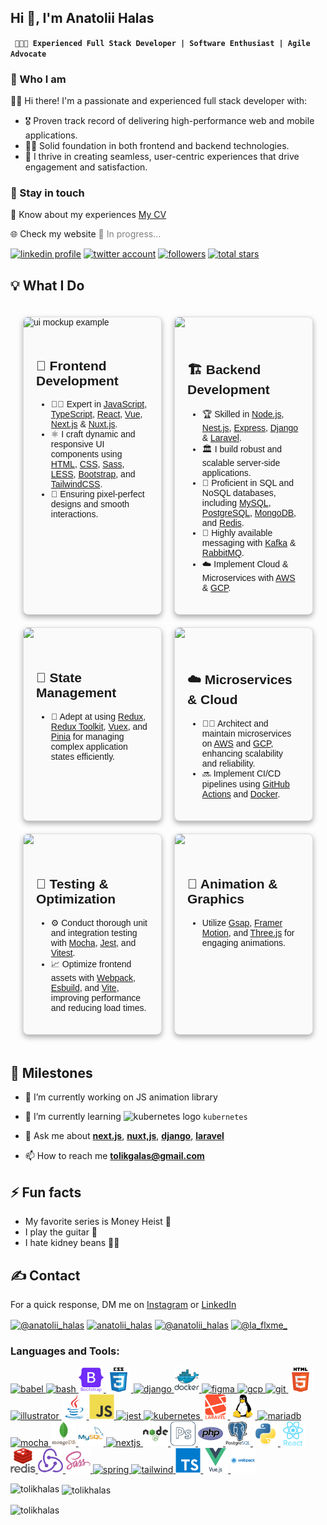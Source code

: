 ## Hi 👋, I'm Anatolii Halas

**` 🚀👨‍💻 Experienced Full Stack Developer | Software Enthusiast | Agile Advocate`**

### 🙋 Who I am

🧑‍🎤 Hi there! I'm a passionate and experienced full stack developer with:

- 🎖️ Proven track record of delivering high-performance web and mobile applications.
- 🧑‍🎓 Solid foundation in both frontend and backend technologies.
- 🎉 I thrive in creating seamless, user-centric experiences that drive engagement and satisfaction.

### 🧭 Stay in touch

📄 Know about my experiences [My CV](https://docs.google.com/document/d/1FlkTZUvQEQN4OTryMGbsXnEWyuo8DwHdjqbMBzjOirE/edit?usp=sharing)

<p>
  <span>🌐 Check my website </span>
  <span style="color: gray;"> 👷 In progress...</span>
</p>

<p align="left">
      <a href="https://www.linkedin.com/in/anatolii-halas/">
         <img alt="linkedin profile" title="Hire me on LinkedIn" src="https://custom-icon-badges.demolab.com/badge/-Hire%20me-blue?style=for-the-badge&color=0071b1&logoColor=white&logo=linkedin"/></a>
      <a href="https://x.com/anatolii_halas">
         <img alt="twitter account" title="Follow me on X.com (Twitter)" src="https://custom-icon-badges.demolab.com/twitter/follow/anatolii_halas?label=X.com&color=222222&logo=eye&logoColor=white&style=for-the-badge&labelColor=black"/></a>
      <a href="https://github.com/ForrestKnight?tab=followers">
         <img alt="followers" title="Follow me on Github" src="https://custom-icon-badges.demolab.com/github/followers/tolikhalas?color=236ad3&labelColor=1155ba&style=for-the-badge&logo=person-add&label=Follow&logoColor=white"/></a>
      <a href="https://github.com/tolikhalas?tab=repositories&sort=stargazers">
         <img alt="total stars" title="Total stars on GitHub" src="https://custom-icon-badges.demolab.com/github/stars/tolikhalas?color=55960c&style=for-the-badge&labelColor=488207&logo=star"/></a>
   </p>

## 💡 What I Do

<style>
  .card:hover {
    transform: translateX(-10px);
  }

  .card:hover ~ .card {
    filter: brightness(0.8);
  }

  .
</style>

<div style="font-family: Arial, sans-serif; display: grid; grid-template-columns: repeat(2, 1fr); gap: 20px; padding: 20px;">

<div class="card" style="border: 1px solid #ddd; border-radius: 8px; box-shadow: 0 4px 8px #aaa; overflow: hidden; background-color: #fafafa; transition: transform 0.3s ease, filter 0.3s ease;">
    <img src='https://assets.markup.io/app/uploads/2023/03/website-mockup-examples-candy.png' alt="ui mockup example">
    <div style="padding: 20px;">
        <h2>🎨 Frontend Development</h2>
        <ul>
            <li>👨‍🔬 Expert in <a href="https://javascript.com">JavaScript</a>, <a href="https://www.typescriptlang.org">TypeScript</a>, <a href="https://reactjs.org">React</a>, <a href="https://vuejs.org">Vue</a>, <a href="https://nextjs.org">Next.js</a> & <a href="https://nuxtjs.org">Nuxt.js</a>.</li>
            <li>⚛️ I craft dynamic and responsive UI components using <a href="https://developer.mozilla.org/en-US/docs/Web/HTML">HTML</a>, <a href="https://developer.mozilla.org/en-US/docs/Web/CSS">CSS</a>, <a href="https://sass-lang.com">Sass</a>, <a href="http://lesscss.org">LESS</a>, <a href="https://getbootstrap.com">Bootstrap</a>, and <a href="https://tailwindcss.com">TailwindCSS</a>.</li>
            <li>📐 Ensuring pixel-perfect designs and smooth interactions.</li>
        </ul>
    </div>
</div>

<div class="card" style="border: 1px solid #ddd; border-radius: 8px; overflow: hidden; box-shadow: 0 4px 8px #aaa; background-color: #fafafa; transition: transform 0.3s ease, filter 0.3s ease;">
    <img src='https://themewagon.com/wp-content/uploads/2018/05/now_ui_dash_fet-1.jpg'>
    <div style="padding: 20px;">
        <h2>🏗️ Backend Development</h2>
        <ul>
            <li>🏆 Skilled in <a href="https://nodejs.org">Node.js</a>, <a href="https://nestjs.com">Nest.js</a>, <a href="https://expressjs.com">Express</a>, <a href="https://www.djangoproject.com">Django</a> & <a href="https://laravel.com">Laravel</a>.</li>
            <li>🏛️ I build robust and scalable server-side applications.</li>
            <li>💾 Proficient in SQL and NoSQL databases, including <a href="https://www.mysql.com">MySQL</a>, <a href="https://www.postgresql.org">PostgreSQL</a>, <a href="https://www.mongodb.com">MongoDB</a>, and <a href="https://redis.io">Redis</a>.</li>
            <li>📨 Highly available messaging with <a href="https://kafka.apache.org">Kafka</a> & <a href="https://www.rabbitmq.com">RabbitMQ</a>.</li>
            <li>☁️ Implement Cloud & Microservices with <a href="https://aws.amazon.com">AWS</a> & <a href="https://cloud.google.com">GCP</a>.</li>
        </ul>
    </div>
</div>

<div class="card" style="border: 1px solid #ddd; border-radius: 8px; overflow: hidden; box-shadow: 0 4px 8px #aaa; background-color: #fafafa; transition: transform 0.3s ease, filter 0.3s ease;">
    <img src="https://strapi.dhiwise.com/uploads/give_your_react_apps_an_edge_mastering_redux_toolkit_0_9c97663b53.jpg">
    <div style="padding: 20px;">
        <h2>📐 State Management</h2>
        <ul>
            <li>🏪 Adept at using <a href="https://redux.js.org">Redux</a>, <a href="https://redux-toolkit.js.org">Redux Toolkit</a>, <a href="https://vuex.vuejs.org">Vuex</a>, and <a href="https://pinia.vuejs.org">Pinia</a> for managing complex application states efficiently.</li>
        </ul>
    </div>
</div>

<div class="card" style="border: 1px solid #ddd; border-radius: 8px; overflow: hidden; box-shadow: 0 4px 8px #aaa; background-color: #fafafa; transition: transform 0.3s ease, filter 0.3s ease;">
    <img src="https://media.geeksforgeeks.org/wp-content/uploads/20240125121106/microservices.webp">
    <div style="padding: 20px;">
        <h2>☁️ Microservices & Cloud</h2>
        <ul>
            <li>🧑‍🏭 Architect and maintain microservices on <a href="https://aws.amazon.com">AWS</a> and <a href="https://cloud.google.com">GCP</a>, enhancing scalability and reliability.</li>
            <li>🔜 Implement CI/CD pipelines using <a href="https://github.com/features/actions">GitHub Actions</a> and <a href="https://www.docker.com">Docker</a>.</li>
        </ul>
    </div>
</div>

<div class="card" style="border: 1px solid #ddd; border-radius: 8px; overflow: hidden; box-shadow: 0 4px 8px #aaa; background-color: #fafafa; transition: transform 0.3s ease, filter 0.3s ease;">
    <img src="https://usersnap.com/blog/wp-content/uploads/2021/03/7-Common-Types-of-Software-Testing@1x-1280x720.png">
    <div style="padding: 20px;">
        <h2>🧪 Testing & Optimization</h2>
        <ul>
            <li>⚙️ Conduct thorough unit and integration testing with <a href="https://mochajs.org">Mocha</a>, <a href="https://jestjs.io">Jest</a>, and <a href="https://vitest.dev">Vitest</a>.</li>
            <li>📈 Optimize frontend assets with <a href="https://webpack.js.org">Webpack</a>, <a href="https://esbuild.github.io">Esbuild</a>, and <a href="https://vitejs.dev">Vite</a>, improving performance and reducing load times.</li>
        </ul>
    </div>
</div>

<div class="card" style="border: 1px solid #ddd; border-radius: 8px; overflow: hidden; box-shadow: 0 4px 8px #aaa; background-color: #fafafa; transition: transform 0.3s ease, filter 0.3s ease;">
    <img src="https://camo.githubusercontent.com/8f7789afb511dd547cb154d51e369c1ad7222f3f26dd749f0bf45f0891c6a38f/68747470733a2f2f6672616d657275736572636f6e74656e742e636f6d2f696d616765732f704d534f6d47503256387353615a525632443769344854425465342e706e67">
    <div style="padding: 20px;">
        <h2>💃 Animation & Graphics</h2>
        <ul>
            <li>Utilize <a href="https://greensock.com/gsap">Gsap</a>, <a href="https://www.framer.com/motion">Framer Motion</a>, and <a href="https://threejs.org">Three.js</a> for engaging animations.</li>
        </ul>
    </div>
</div>
</div>

## 🎯 Milestones

- 🔭 I’m currently working on JS animation library

- 🌱 I’m currently learning <img width="16px" src="https://upload.wikimedia.org/wikipedia/commons/thumb/3/39/Kubernetes_logo_without_workmark.svg/1234px-Kubernetes_logo_without_workmark.svg.png" alt="kubernetes logo"> `kubernetes`

- 💬 Ask me about **[next.js](https://nextjs.org/)**, **[nuxt,js](https://nuxt.com/)**, **[django](https://www.djangoproject.com/)**, **[laravel](https://laravel.com/)**

- 📫 How to reach me **tolikgalas@gmail.com**

## ⚡ Fun facts

- My favorite series is Money Heist 💸
- I play the guitar 🎸
- I hate kidney beans 🙅‍♂️

## ✍️ Contact

For a quick response, DM me on [Instagram](https://www.instagram.com/la_flxme_/) or [LinkedIn](https://www.linkedin.com/in/anatolii-halas/)

<p align="left">
<a href="https://dev.to/@anatolii_halas" target="blank"><img align="center" src="https://raw.githubusercontent.com/rahuldkjain/github-profile-readme-generator/master/src/images/icons/Social/devto.svg" alt="@anatolii_halas" height="30" width="40" /></a>
<a href="https://twitter.com/anatolii_halas" target="blank"><img align="center" src="https://raw.githubusercontent.com/rahuldkjain/github-profile-readme-generator/master/src/images/icons/Social/twitter.svg" alt="anatolii_halas" height="30" width="40" /></a>
<a href="https://linkedin.com/in/@anatolii_halas" target="blank"><img align="center" src="https://raw.githubusercontent.com/rahuldkjain/github-profile-readme-generator/master/src/images/icons/Social/linked-in-alt.svg" alt="@anatolii_halas" height="30" width="40" /></a>
<a href="https://instagram.com/@la_flxme_" target="blank"><img align="center" src="https://raw.githubusercontent.com/rahuldkjain/github-profile-readme-generator/master/src/images/icons/Social/instagram.svg" alt="@la_flxme_" height="30" width="40" /></a>
</p>

<h3 align="left">Languages and Tools:</h3>
<p align="left"> <a href="https://babeljs.io/" target="_blank" rel="noreferrer"> <img src="https://www.vectorlogo.zone/logos/babeljs/babeljs-icon.svg" alt="babel" width="40" height="40"/> </a> <a href="https://www.gnu.org/software/bash/" target="_blank" rel="noreferrer"> <img src="https://www.vectorlogo.zone/logos/gnu_bash/gnu_bash-icon.svg" alt="bash" width="40" height="40"/> </a> <a href="https://getbootstrap.com" target="_blank" rel="noreferrer"> <img src="https://raw.githubusercontent.com/devicons/devicon/master/icons/bootstrap/bootstrap-plain-wordmark.svg" alt="bootstrap" width="40" height="40"/> </a> <a href="https://www.w3schools.com/css/" target="_blank" rel="noreferrer"> <img src="https://raw.githubusercontent.com/devicons/devicon/master/icons/css3/css3-original-wordmark.svg" alt="css3" width="40" height="40"/> </a> <a href="https://www.djangoproject.com/" target="_blank" rel="noreferrer"> <img src="https://cdn.worldvectorlogo.com/logos/django.svg" alt="django" width="40" height="40"/> </a> <a href="https://www.docker.com/" target="_blank" rel="noreferrer"> <img src="https://raw.githubusercontent.com/devicons/devicon/master/icons/docker/docker-original-wordmark.svg" alt="docker" width="40" height="40"/> </a> <a href="https://www.figma.com/" target="_blank" rel="noreferrer"> <img src="https://www.vectorlogo.zone/logos/figma/figma-icon.svg" alt="figma" width="40" height="40"/> </a> <a href="https://cloud.google.com" target="_blank" rel="noreferrer"> <img src="https://www.vectorlogo.zone/logos/google_cloud/google_cloud-icon.svg" alt="gcp" width="40" height="40"/> </a> <a href="https://git-scm.com/" target="_blank" rel="noreferrer"> <img src="https://www.vectorlogo.zone/logos/git-scm/git-scm-icon.svg" alt="git" width="40" height="40"/> </a> <a href="https://www.w3.org/html/" target="_blank" rel="noreferrer"> <img src="https://raw.githubusercontent.com/devicons/devicon/master/icons/html5/html5-original-wordmark.svg" alt="html5" width="40" height="40"/> </a> <a href="https://www.adobe.com/in/products/illustrator.html" target="_blank" rel="noreferrer"> <img src="https://www.vectorlogo.zone/logos/adobe_illustrator/adobe_illustrator-icon.svg" alt="illustrator" width="40" height="40"/> </a> <a href="https://www.java.com" target="_blank" rel="noreferrer"> <img src="https://raw.githubusercontent.com/devicons/devicon/master/icons/java/java-original.svg" alt="java" width="40" height="40"/> </a> <a href="https://developer.mozilla.org/en-US/docs/Web/JavaScript" target="_blank" rel="noreferrer"> <img src="https://raw.githubusercontent.com/devicons/devicon/master/icons/javascript/javascript-original.svg" alt="javascript" width="40" height="40"/> </a> <a href="https://jestjs.io" target="_blank" rel="noreferrer"> <img src="https://www.vectorlogo.zone/logos/jestjsio/jestjsio-icon.svg" alt="jest" width="40" height="40"/> </a> <a href="https://kubernetes.io" target="_blank" rel="noreferrer"> <img src="https://www.vectorlogo.zone/logos/kubernetes/kubernetes-icon.svg" alt="kubernetes" width="40" height="40"/> </a> <a href="https://laravel.com/" target="_blank" rel="noreferrer"> <img src="https://raw.githubusercontent.com/devicons/devicon/master/icons/laravel/laravel-plain-wordmark.svg" alt="laravel" width="40" height="40"/> </a> <a href="https://www.linux.org/" target="_blank" rel="noreferrer"> <img src="https://raw.githubusercontent.com/devicons/devicon/master/icons/linux/linux-original.svg" alt="linux" width="40" height="40"/> </a> <a href="https://mariadb.org/" target="_blank" rel="noreferrer"> <img src="https://www.vectorlogo.zone/logos/mariadb/mariadb-icon.svg" alt="mariadb" width="40" height="40"/> </a> <a href="https://mochajs.org" target="_blank" rel="noreferrer"> <img src="https://www.vectorlogo.zone/logos/mochajs/mochajs-icon.svg" alt="mocha" width="40" height="40"/> </a> <a href="https://www.mongodb.com/" target="_blank" rel="noreferrer"> <img src="https://raw.githubusercontent.com/devicons/devicon/master/icons/mongodb/mongodb-original-wordmark.svg" alt="mongodb" width="40" height="40"/> </a> <a href="https://www.mysql.com/" target="_blank" rel="noreferrer"> <img src="https://raw.githubusercontent.com/devicons/devicon/master/icons/mysql/mysql-original-wordmark.svg" alt="mysql" width="40" height="40"/> </a> <a href="https://nextjs.org/" target="_blank" rel="noreferrer"> <img src="https://cdn.worldvectorlogo.com/logos/nextjs-2.svg" alt="nextjs" width="40" height="40"/> </a> <a href="https://nodejs.org" target="_blank" rel="noreferrer"> <img src="https://raw.githubusercontent.com/devicons/devicon/master/icons/nodejs/nodejs-original-wordmark.svg" alt="nodejs" width="40" height="40"/> </a> <a href="https://www.photoshop.com/en" target="_blank" rel="noreferrer"> <img src="https://raw.githubusercontent.com/devicons/devicon/master/icons/photoshop/photoshop-line.svg" alt="photoshop" width="40" height="40"/> </a> <a href="https://www.php.net" target="_blank" rel="noreferrer"> <img src="https://raw.githubusercontent.com/devicons/devicon/master/icons/php/php-original.svg" alt="php" width="40" height="40"/> </a> <a href="https://www.postgresql.org" target="_blank" rel="noreferrer"> <img src="https://raw.githubusercontent.com/devicons/devicon/master/icons/postgresql/postgresql-original-wordmark.svg" alt="postgresql" width="40" height="40"/> </a> <a href="https://www.python.org" target="_blank" rel="noreferrer"> <img src="https://raw.githubusercontent.com/devicons/devicon/master/icons/python/python-original.svg" alt="python" width="40" height="40"/> </a> <a href="https://reactjs.org/" target="_blank" rel="noreferrer"> <img src="https://raw.githubusercontent.com/devicons/devicon/master/icons/react/react-original-wordmark.svg" alt="react" width="40" height="40"/> </a> <a href="https://redis.io" target="_blank" rel="noreferrer"> <img src="https://raw.githubusercontent.com/devicons/devicon/master/icons/redis/redis-original-wordmark.svg" alt="redis" width="40" height="40"/> </a> <a href="https://redux.js.org" target="_blank" rel="noreferrer"> <img src="https://raw.githubusercontent.com/devicons/devicon/master/icons/redux/redux-original.svg" alt="redux" width="40" height="40"/> </a> <a href="https://sass-lang.com" target="_blank" rel="noreferrer"> <img src="https://raw.githubusercontent.com/devicons/devicon/master/icons/sass/sass-original.svg" alt="sass" width="40" height="40"/> </a> <a href="https://spring.io/" target="_blank" rel="noreferrer"> <img src="https://www.vectorlogo.zone/logos/springio/springio-icon.svg" alt="spring" width="40" height="40"/> </a> <a href="https://tailwindcss.com/" target="_blank" rel="noreferrer"> <img src="https://www.vectorlogo.zone/logos/tailwindcss/tailwindcss-icon.svg" alt="tailwind" width="40" height="40"/> </a> <a href="https://www.typescriptlang.org/" target="_blank" rel="noreferrer"> <img src="https://raw.githubusercontent.com/devicons/devicon/master/icons/typescript/typescript-original.svg" alt="typescript" width="40" height="40"/> </a> <a href="https://vuejs.org/" target="_blank" rel="noreferrer"> <img src="https://raw.githubusercontent.com/devicons/devicon/master/icons/vuejs/vuejs-original-wordmark.svg" alt="vuejs" width="40" height="40"/> </a> <a href="https://webpack.js.org" target="_blank" rel="noreferrer"> <img src="https://raw.githubusercontent.com/devicons/devicon/d00d0969292a6569d45b06d3f350f463a0107b0d/icons/webpack/webpack-original-wordmark.svg" alt="webpack" width="40" height="40"/> </a> </p>

<p><img align="left" src="https://github-readme-stats.vercel.app/api/top-langs?username=tolikhalas&show_icons=true&locale=en&layout=compact" alt="tolikhalas" /></p>

<p>&nbsp;<img align="center" src="https://github-readme-stats.vercel.app/api?username=tolikhalas&show_icons=true&locale=en" alt="tolikhalas" /></p>

<p><img align="center" src="https://github-readme-streak-stats.herokuapp.com/?user=tolikhalas&" alt="tolikhalas" /></p>
